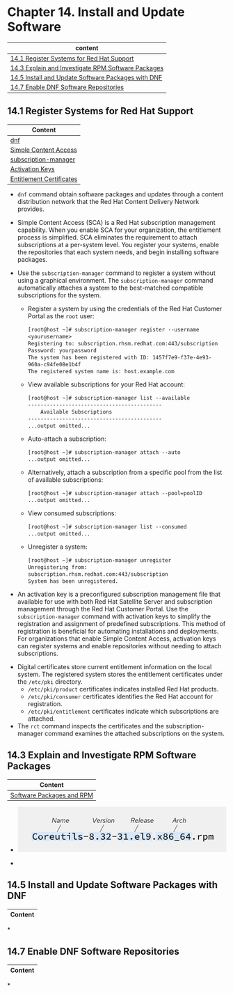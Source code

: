 # Chapter 14. Install and Update Software

| content |
| --- |
| [14.1 Register Systems for Red Hat Support](#14.1) |
| [14.3 Explain and Investigate RPM Software Packages](#14.3) |
| [14.5 Install and Update Software Packages with DNF](#14.5) |
| [14.7 Enable DNF Software Repositories](#14.7) |


<a name="14.1"></a>
## 14.1 Register Systems for Red Hat Support

| Content |
| --- |
| [dnf](#dnf) |
| [Simple Content Access](#SCA) |
| [subscription-manager](#subscription-manager) |
| [Activation Keys](#key) |
| [Entitlement Certificates](#cert) |

<a name="dnf"></a>
* ```dnf``` command obtain software packages and updates through a content distribution network that the Red Hat Content Delivery Network provides.

<a name="SCA"></a>
* Simple Content Access (SCA) is a Red Hat subscription management capability. When you enable SCA for your organization, the entitlement process is simplified. SCA eliminates the requirement to attach subscriptions at a per-system level. You register your systems, enable the repositories that each system needs, and begin installing software packages.

<a name="subscription-manager"></a>
* Use the ```subscription-manager``` command to register a system without using a graphical environment. The ```subscription-manager``` command automatically attaches a system to the best-matched compatible subscriptions for the system.

  * Register a system by using the credentials of the Red Hat Customer Portal as the ```root``` user:
    ```console
    [root@host ~]# subscription-manager register --username <yourusername>
    Registering to: subscription.rhsm.redhat.com:443/subscription
    Password: yourpassword
    The system has been registered with ID: 1457f7e9-f37e-4e93-960a-c94fe08e1b4f
    The registered system name is: host.example.com
    ```
  * View available subscriptions for your Red Hat account:
    ```console
    [root@host ~]# subscription-manager list --available
    -------------------------------------------
        Available Subscriptions
    -------------------------------------------
    ...output omitted...
    ```
  * Auto-attach a subscription:
    ```console
    [root@host ~]# subscription-manager attach --auto
    ...output omitted...
    ```
  * Alternatively, attach a subscription from a specific pool from the list of available subscriptions:
    ```console
    [root@host ~]# subscription-manager attach --pool=poolID
    ...output omitted...
    ```
  * View consumed subscriptions:
    ```console
    [root@host ~]# subscription-manager list --consumed
    ...output omitted...
    ```
  * Unregister a system:
    ```console
    [root@host ~]# subscription-manager unregister
    Unregistering from: subscription.rhsm.redhat.com:443/subscription
    System has been unregistered.
    ```

<a name="key"></a>
* An activation key is a preconfigured subscription management file that available for use with both Red Hat Satellite Server and subscription management through the Red Hat Customer Portal. Use the ```subscription-manager``` command with activation keys to simplify the registration and assignment of predefined subscriptions. This method of registration is beneficial for automating installations and deployments. For organizations that enable Simple Content Access, activation keys can register systems and enable repositories without needing to attach subscriptions.

<a name="cert"></a>
* Digital certificates store current entitlement information on the local system. The registered system stores the entitlement certificates under the ```/etc/pki``` directory.
  * ```/etc/pki/product``` certificates indicates installed Red Hat products.
  * ```/etc/pki/consumer``` certificates identifies the Red Hat account for registration.
  * ```/etc/pki/entitlement``` certificates indicate which subscriptions are attached.
* The ```rct``` command inspects the certificates and the subscription-manager command examines the attached subscriptions on the system.


<a name="14.3"></a>
## 14.3 Explain and Investigate RPM Software Packages

| Content |
| --- |
| [Software Packages and RPM](#format) |

<a name="format"></a>
* ![rpm_name_structure](https://github.com/Ahmed-Abd-El-gawad/Red-Hat-System-Administration-I-9.0-RH124/blob/main/Chapter%2014.%20Install%20and%20Update%20Software/rpm_name_structure.svg)


* 


<a name="14.5"></a>
## 14.5 Install and Update Software Packages with DNF

| Content |
| --- |

<a name=""></a>
* 


<a name="14.7"></a>
## 14.7 Enable DNF Software Repositories

| Content |
| --- |

<a name=""></a>
* 


